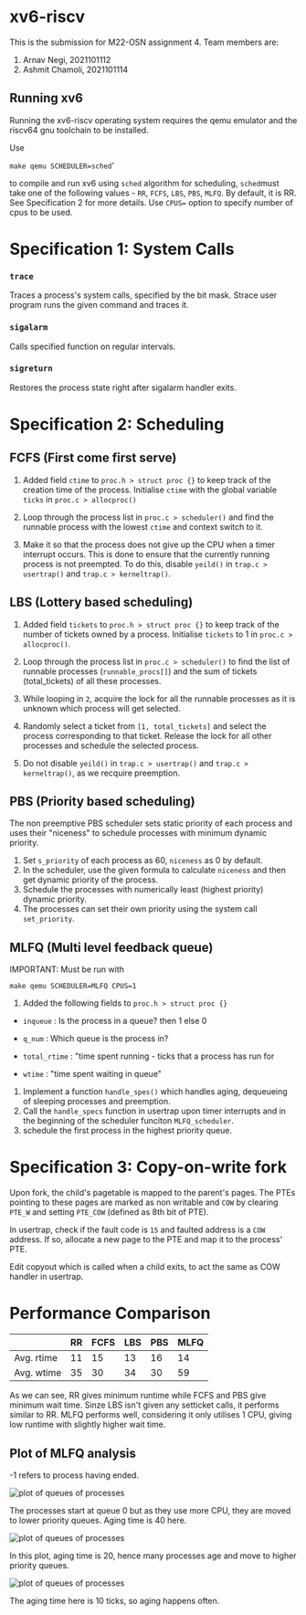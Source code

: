 # xv6-riscv

This is the submission for M22-OSN assignment 4. Team members are:

1. Arnav Negi, 2021101112
2. Ashmit Chamoli, 2021101114

## Running xv6

Running the xv6-riscv operating system requires the qemu emulator and the riscv64 gnu toolchain to be installed.

Use

```make qemu SCHEDULER=sched```'

to compile and run xv6 using `sched` algorithm for scheduling, `sched`must take one of the following values - `RR`, `FCFS`, `LBS`, `PBS`, `MLFQ`. By default, it is RR.
See Specification 2 for more details. Use `CPUS=` option to specify number of cpus to be used.

# Specification 1: System Calls

### `trace`

Traces a process's system calls, specified by the bit mask.
Strace user program runs the given command and traces it.

### `sigalarm`

Calls specified function on regular intervals.

### `sigreturn`

Restores the process state right after sigalarm handler exits.

# Specification 2: Scheduling

## FCFS (First come first serve)

1. Added field `ctime` to `proc.h > struct proc {}` to keep track of the creation time of the process. Initialise `ctime` with the global variable `ticks` in `proc.c > allocproc()`

2. Loop through the process list in `proc.c > scheduler()` and find the runnable process with the lowest `ctime` and context switch to it.

3. Make it so that the process does not give up the CPU when a timer interrupt occurs. This is done to ensure that the currently running process is not preempted. To do this, disable `yeild()` in `trap.c > usertrap()` and `trap.c > kerneltrap()`.

## LBS (Lottery based scheduling)

1. Added field `tickets` to `proc.h > struct proc {}` to keep track of the number of tickets owned by a process. Initialise `tickets` to 1 in `proc.c > allocproc()`.

2. Loop through the process list in `proc.c > scheduler()` to find the list of runnable processes (`runnable_procs[]`) and the sum of tickets (total_tickets) of all these processes.

3. While looping in `2`, acquire the lock for all the runnable processes as it is unknown which process will get selected.

4. Randomly select a ticket from `[1, total_tickets]` and select the process corresponding to that ticket. Release the lock for all other processes and schedule the selected process.

5. Do not disable `yeild()` in `trap.c > usertrap()` and `trap.c > kerneltrap()`, as we recquire preemption.

## PBS (Priority based scheduling)

The non preemptive PBS scheduler sets static priority of each process and uses their "niceness" to schedule processes with minimum dynamic priority.

1. Set `s_priority` of each process as 60, `niceness` as 0 by default.
2. In the scheduler, use the given formula to calculate `niceness` and then get dynamic priority of the process.
3. Schedule the processes with numerically least (highest priority) dynamic priority.
4. The processes can set their own priority using the system call `set_priority`.

## MLFQ (Multi level feedback queue)

IMPORTANT: Must be run with

```make qemu SCHEDULER=MLFQ CPUS=1```

1. Added the following fields to `proc.h > struct proc {}`

- `inqueue` : Is the process in a queue? then 1 else 0

- `q_num` : Which queue is the process in?

- `total_rtime` : "time spent running - ticks that a process has run for

- `wtime` : "time spent waiting in queue"
  
1. Implement a function `handle_spes()` which handles aging, dequeueing of sleeping processes and preemption.
2. Call the `handle_specs` function in usertrap upon timer interrupts and in the beginning of the scheduler funciton `MLFQ_scheduler`.
3. schedule the first process in the highest priority queue.

# Specification 3: Copy-on-write fork

Upon fork, the child's pagetable is mapped to the parent's pages. The PTEs pointing to these pages are marked as non writable and `COW` by clearing `PTE_W` and setting `PTE_COW` (defined as 8th bit of PTE).

In usertrap, check if the fault code is `15` and faulted address is a `COW` address. If so, allocate a new page to the PTE and map it to the process' PTE.

Edit copyout which is called when a child exits, to act the same as COW handler in usertrap.

# Performance Comparison

|            | RR | FCFS | LBS | PBS | MLFQ |
|     --     | -- |  --  |  -  |  -  |  -  |
| Avg. rtime |  11  |  15   |   13  |  16   |  14  |
| Avg. wtime |  35  |   30   |  34   |  30   |  59  |

As we can see, RR gives minimum runtime while FCFS and PBS give minimum wait time. Sinze LBS isn't given any setticket calls, it performs similar to RR. MLFQ performs well, considering it only utilises 1 CPU, giving low runtime with slightly higher wait time.

## Plot of MLFQ analysis

-1 refers to process having ended.

![ plot of queues of processes](40.png "queue numbers of processes")

The processes start at queue 0 but as they use more CPU, they are moved to lower priority queues. Aging time is 40 here.

![ plot of queues of processes](20.png "queue numbers of processes")

In this plot, aging time is 20, hence many processes age and move to higher priority queues.

![ plot of queues of processes](10.png "queue numbers of processes")

The aging time here is 10 ticks, so aging happens often.
